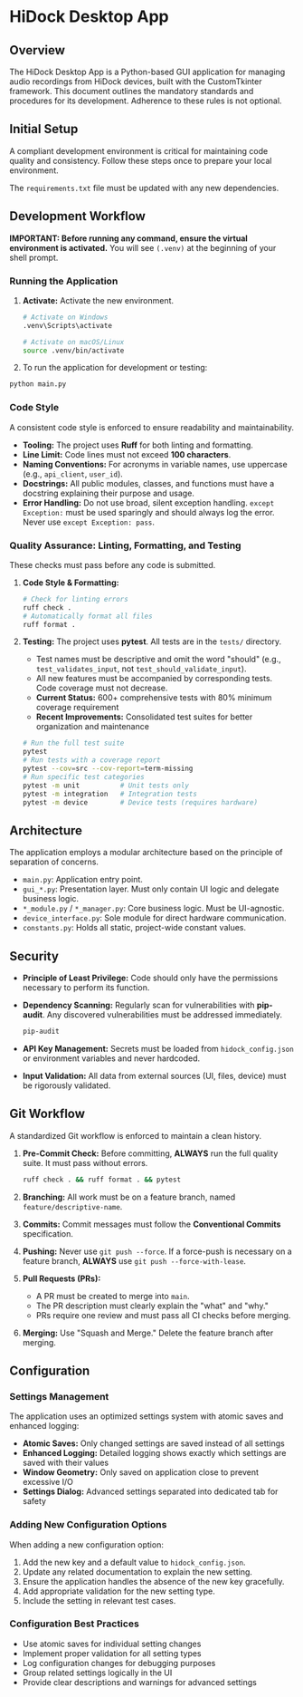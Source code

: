 # HiDock Desktop App

## Overview

The HiDock Desktop App is a Python-based GUI application for managing audio recordings from HiDock devices, built with the CustomTkinter framework. This document outlines the mandatory standards and procedures for its development. Adherence to these rules is not optional.

## Initial Setup

A compliant development environment is critical for maintaining code quality and consistency. Follow these steps once to prepare your local environment.

The `requirements.txt` file must be updated with any new dependencies.

## Development Workflow

**IMPORTANT: Before running any command, ensure the virtual environment is activated.** You will see `(.venv)` at the beginning of your shell prompt.

### Running the Application

1. **Activate:** Activate the new environment.

   ```bash
   # Activate on Windows
   .venv\Scripts\activate

   # Activate on macOS/Linux
   source .venv/bin/activate
   ```

2. To run the application for development or testing:

```bash
python main.py
```

### Code Style

A consistent code style is enforced to ensure readability and maintainability.

- **Tooling:** The project uses **Ruff** for both linting and formatting.
- **Line Limit:** Code lines must not exceed **100 characters**.
- **Naming Conventions:** For acronyms in variable names, use uppercase (e.g., `api_client`, `user_id`).
- **Docstrings:** All public modules, classes, and functions must have a docstring explaining their purpose and usage.
- **Error Handling:** Do not use broad, silent exception handling. `except Exception:` must be used sparingly and should always log the error. Never use `except Exception: pass`.

### Quality Assurance: Linting, Formatting, and Testing

These checks must pass before any code is submitted.

1. **Code Style & Formatting:**

   ```bash
   # Check for linting errors
   ruff check .
   # Automatically format all files
   ruff format .
   ```

2. **Testing:** The project uses **pytest**. All tests are in the `tests/` directory.

   - Test names must be descriptive and omit the word "should" (e.g., `test_validates_input`, not `test_should_validate_input`).
   - All new features must be accompanied by corresponding tests. Code coverage must not decrease.
   - **Current Status:** 600+ comprehensive tests with 80% minimum coverage requirement
   - **Recent Improvements:** Consolidated test suites for better organization and maintenance

   ```bash
   # Run the full test suite
   pytest
   # Run tests with a coverage report
   pytest --cov=src --cov-report=term-missing
   # Run specific test categories
   pytest -m unit          # Unit tests only
   pytest -m integration   # Integration tests
   pytest -m device        # Device tests (requires hardware)
   ```

## Architecture

The application employs a modular architecture based on the principle of separation of concerns.

- `main.py`: Application entry point.
- `gui_*.py`: Presentation layer. Must only contain UI logic and delegate business logic.
- `*_module.py` / `*_manager.py`: Core business logic. Must be UI-agnostic.
- `device_interface.py`: Sole module for direct hardware communication.
- `constants.py`: Holds all static, project-wide constant values.

## Security

- **Principle of Least Privilege:** Code should only have the permissions necessary to perform its function.
- **Dependency Scanning:** Regularly scan for vulnerabilities with **pip-audit**. Any discovered vulnerabilities must be addressed immediately.

  ```bash
  pip-audit
  ```

- **API Key Management:** Secrets must be loaded from `hidock_config.json` or environment variables and never hardcoded.
- **Input Validation:** All data from external sources (UI, files, device) must be rigorously validated.

## Git Workflow

A standardized Git workflow is enforced to maintain a clean history.

1. **Pre-Commit Check:** Before committing, **ALWAYS** run the full quality suite. It must pass without errors.

   ```bash
   ruff check . && ruff format . && pytest
   ```

2. **Branching:** All work must be on a feature branch, named `feature/descriptive-name`.
3. **Commits:** Commit messages must follow the **Conventional Commits** specification.
4. **Pushing:** Never use `git push --force`. If a force-push is necessary on a feature branch, **ALWAYS** use `git push --force-with-lease`.
5. **Pull Requests (PRs):**
   - A PR must be created to merge into `main`.
   - The PR description must clearly explain the "what" and "why."
   - PRs require one review and must pass all CI checks before merging.
6. **Merging:** Use "Squash and Merge." Delete the feature branch after merging.

## Configuration

### Settings Management

The application uses an optimized settings system with atomic saves and enhanced logging:

- **Atomic Saves:** Only changed settings are saved instead of all settings
- **Enhanced Logging:** Detailed logging shows exactly which settings are saved with their values
- **Window Geometry:** Only saved on application close to prevent excessive I/O
- **Settings Dialog:** Advanced settings separated into dedicated tab for safety

### Adding New Configuration Options

When adding a new configuration option:

1. Add the new key and a default value to `hidock_config.json`.
2. Update any related documentation to explain the new setting.
3. Ensure the application handles the absence of the new key gracefully.
4. Add appropriate validation for the new setting type.
5. Include the setting in relevant test cases.

### Configuration Best Practices

- Use atomic saves for individual setting changes
- Implement proper validation for all setting types
- Log configuration changes for debugging purposes
- Group related settings logically in the UI
- Provide clear descriptions and warnings for advanced settings
